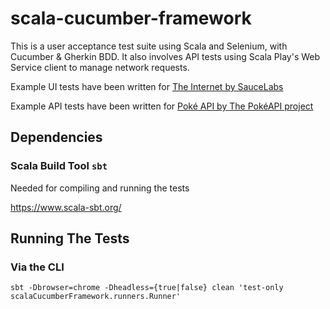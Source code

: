 # scala-cucumber-framework

This is a user acceptance test suite using Scala and Selenium, with Cucumber & Gherkin BDD.
It also involves API tests using Scala Play's Web Service client to manage network requests.

Example UI tests have been written for [The Internet by SauceLabs](https://github.com/saucelabs/the-internet)

Example API tests have been written for [Poké API by The PokéAPI project](https://github.com/PokeAPI/pokeapi)

## Dependencies

### Scala Build Tool `sbt`
Needed for compiling and running the tests

https://www.scala-sbt.org/

## Running The Tests

### Via the CLI
```
sbt -Dbrowser=chrome -Dheadless={true|false} clean 'test-only scalaCucumberFramework.runners.Runner'
```
